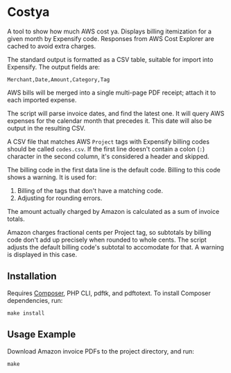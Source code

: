 # Costya

A tool to show how much AWS cost ya. Displays billing itemization for a given month by Expensify code. Responses from
AWS Cost Explorer are cached to avoid extra charges.

The standard output is formatted as a CSV table, suitable for import into Expensify. The output fields are:

    Merchant,Date,Amount,Category,Tag

AWS bills will be merged into a single multi-page PDF receipt; attach it to each imported expense.

The script will parse invoice dates, and find the latest one. It will query AWS expenses for the calendar month that
precedes it. This date will also be output in the resulting CSV.

A CSV file that matches AWS `Project` tags with Expensify billing codes should be called `codes.csv`. If the first
line doesn't contain a colon (`:`) character in the second column, it's considered a header and skipped.

The billing code in the first data line is the default code. Billing to this code shows a warning. It is used for:

1. Billing of the tags that don't have a matching code.
2. Adjusting for rounding errors.

The amount actually charged by Amazon is calculated as a sum of invoice totals.

Amazon charges fractional cents per Project tag, so subtotals by billing code don't add up precisely when rounded to
whole cents. The script adjusts the default billing code's subtotal to accomodate for that. A warning is displayed in
this case.

## Installation

Requires [Composer](https://getcomposer.org/), PHP CLI, pdftk, and pdftotext. To install Composer dependencies, run:

    make install

## Usage Example

Download Amazon invoice PDFs to the project directory, and run:

    make
